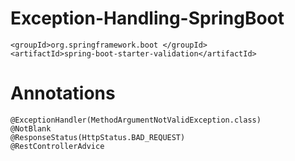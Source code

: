 # Exception-Handling-SpringBoot

    <groupId>org.springframework.boot </groupId>
    <artifactId>spring-boot-starter-validation</artifactId>

# Annotations
    @ExceptionHandler(MethodArgumentNotValidException.class)
    @NotBlank
    @ResponseStatus(HttpStatus.BAD_REQUEST)
    @RestControllerAdvice

